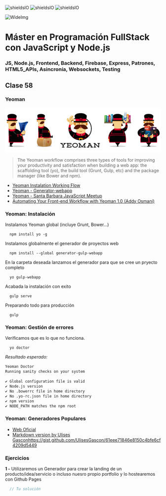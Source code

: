![shieldsIO](https://img.shields.io/github/issues/Fictizia/Master-en-programacion-fullstack-con-JavaScript-y-Node.js_ed2.svg)
![shieldsIO](https://img.shields.io/github/forks/Fictizia/Master-en-programacion-fullstack-con-JavaScript-y-Node.js_ed2.svg)
![shieldsIO](https://img.shields.io/github/stars/Fictizia/Master-en-programacion-fullstack-con-JavaScript-y-Node.js_ed2.svg)

![WideImg](http://fictizia.com/img/github/Fictizia-plan-estudios-github.jpg)

# Máster en Programación FullStack con JavaScript y Node.js
### JS, Node.js, Frontend, Backend, Firebase, Express, Patrones, HTML5_APIs, Asincronía, Websockets, Testing

## Clase 58

### Yeoman
![Yeoman Logo](../assets/clase58/43fd1b3f-004a-46f9-b0e5-78f0b47c9232.png)
> The Yeoman workflow comprises three types of tools for improving your productivity and satisfaction when building a web app: the scaffolding tool (yo), the build tool (Grunt, Gulp, etc) and the package manager (like Bower and npm).

- [Yeoman Instalation Working Flow](https://www.youtube.com/watch?v=zBt2g9ekiug)
- [Yeoman - Generator-webapp](https://github.com/yeoman/generator-webapp)
- [Yeoman - Santa Barbara JavaScript Meetup](http://www.slideshare.net/tim_doherty/yeoman-santa-barbara-bjava-scriptmeetup)
- [Automating Your Front-end Workflow with Yeoman 1.0 (Addy Osmani)](https://www.youtube.com/watch?v=1OAfGm_cI6Y)


### Yeoman: Instalación
Instalamos Yeoman global (incluye Grunt, Bower...)
```
  npm install yo -g
```

Instalamos globalmente el generador de proyectos web
```
  npm install --global generator-gulp-webapp
```

En la carpeta deseada lanzamos el generador para que se cree un pryecto completo
```
  yo gulp-webapp
```

Acabada la instalación con exito
```
  gulp serve
```

Preparando todo para producción
```
  gulp
```

### Yeoman: Gestión de errores

Verificamos que es lo que no funciona.
```
  yo doctor
```

*Resultado esperado:*
```
Yeoman Doctor
Running sanity checks on your system

✔ Global configuration file is valid
✔ Node.js version
✔ No .bowerrc file in home directory
✔ No .yo-rc.json file in home directory
✔ npm version
✔ NODE_PATH matches the npm root
```


### Yeoman: Generadores Populares
- [Web Oficial](http://yeoman.io/generators/)
- [Markdown version by Ulises Gascon]()https://gist.github.com/UlisesGascon/61eee71846e8150c4bfe6cf4209d5449


### Ejercicios

**1 -** Utilizaremos un Generador para crear la landing de un producto/idea/servicio o incluso nuesro propio portfolio y lo hostearemos con Github Pages

```javascript
  // Tu solución
```
